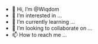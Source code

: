 - 👋 Hi, I’m @Wiqdom
- 👀 I’m interested in ...
- 🌱 I’m currently learning ...
- 💞️ I’m looking to collaborate on ...
- 📫 How to reach me ...

<!---
Wiqdom/Wiqdom is a ✨ special ✨ repository because its `README.md` (this file) appears on your GitHub profile.
You can click the Preview link to take a look at your changes.
--->
